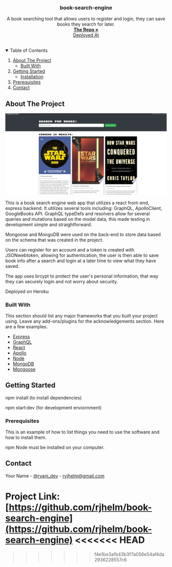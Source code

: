 
<p align="center">
  <a href="https://github.com/rjhelm/book-search-engine"></a>

  <h3 align="center">book-search-engine</h3>

  <p align="center">
    A book searching tool that allows users to register and login, they can save books they search for later.
    <br />
    <a href="https://github.com/rjhelm/book-search-engine"><strong>The Repo »</strong></a>

  <br />
    <a href="https://secret-beyond-27659.herokuapp.com/">Deployed At<strong></strong></a>
    <br />
    <br />
  </p>
</p>

<!-- TABLE OF CONTENTS -->
<details open="open">
  <summary>Table of Contents</summary>
  <ol>
    <li>
      <a href="#about-the-project">About The Project</a>
      <ul>
        <li><a href="#built-with">Built With</a></li>
      </ul>
    </li>
    <li>
      <a href="#getting-started">Getting Started</a>
      <ul>
        <li><a href="#installation">Installation</a></li>
      </ul>
    </li>
    <li><a href="#prerequisites">Prerequisites</a></li>
    <li><a href="#contact">Contact</a></li>
  </ol>
</details>

<!-- ABOUT THE PROJECT -->
## About The Project

![Book Search Engine Screenshot](https://github.com/rjhelm/book-search-engine/blob/main/assets/book-searched.PNG?raw=true)

This is a book search engine web app that utilizes a react front-end, express backend. It utilizes several tools including:
GraphQL, ApolloClient, GoogleBooks API. GraphQL typeDefs and resolvers allow for several queries and mutations based on the model data,
this made testing in development simple and straightforward.

Mongoose and MongoDB were used on the back-end to store data based on the schema that was created in the project.

Users can register for an account and a token is created with JSONwebtoken, allowing for authentication, the user is then able to save book info after a search and login at a later time to view what they have saved.

The app uses brcypt to protect the user's personal information, that way they can securely login and not worry about security.

Deployed on Heroku
### Built With

This section should list any major frameworks that you built your project using. Leave any add-ons/plugins for the acknowledgements section. Here are a few examples.

* [Express](https://expressjs.com/)
* [GraphQL](https://www.apollographql.com/docs/apollo-server/)
* [React](https://reactjs.org/)
* [Apollo](https://www.apollographql.com/docs/apollo-server/)
* [Node](https://nodejs.org/en/)
* [MongoDB](https://www.mongodb.com/)
* [Mongoose](https://mongoosejs.com/)

## Getting Started

npm install (to install dependencies)

npm start:dev (for development enviornment)

### Prerequisites

This is an example of how to list things you need to use the software and how to install them.

npm
Node must be installed on your computer.

## Contact

Your Name - [@ryanj_dev](https://twitter.com/ryanj_dev) - ryjhelm@gmail.com

Project Link: [https://github.com/rjhelm/book-search-engine](https://github.com/rjhelm/book-search-engine)
<<<<<<< HEAD
=======

>>>>>>> f4e1be3afb43b3f7a056e54af4da2936228557c6
